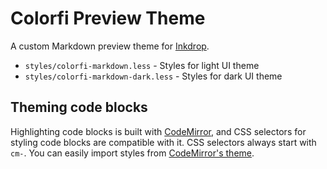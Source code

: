 # Colorfi Preview Theme

A custom Markdown preview theme for [Inkdrop](https://www.inkdrop.info/).

 * `styles/colorfi-markdown.less` - Styles for light UI theme
 * `styles/colorfi-markdown-dark.less` - Styles for dark UI theme

## Theming code blocks

Highlighting code blocks is built with [CodeMirror](https://codemirror.net/demo/theme.html), and CSS selectors for styling code blocks are compatible with it.
CSS selectors always start with `cm-`.
You can easily import styles from [CodeMirror's theme](https://github.com/codemirror/CodeMirror/tree/master/theme).
